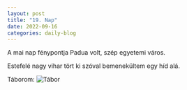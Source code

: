 ```yaml
---
layout: post
title: "19. Nap"
date: 2022-09-16
categories: daily-blog
---
```


A mai nap fénypontja Padua volt, szép egyetemi város. 

Estefelé nagy vihar tört ki szóval bemenekültem egy híd alá.

Táborom: ![Tábor](/day19camp.jpg)
